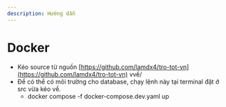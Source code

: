 ```yaml
---
description: Hướng dẫn
---
```


# Docker

* Kéo source từ nguồn [https://github.com/lamdx4/tro-tot-vn](https://github.com/lamdx4/tro-tot-vn) vvề/
* Để có thể có môi trường cho database, chạy lệnh này tại terminal đặt ở src vừa kéo về.
  * docker compose -f docker-compose.dev.yaml up
